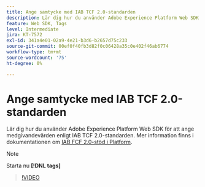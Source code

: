 ```yaml
---
title: Ange samtycke med IAB TCF 2.0-standarden
description: Lär dig hur du använder Adobe Experience Platform Web SDK för att ange medgivandevärden enligt IAB TCF 2.0-standarden.
feature: Web SDK, Tags
level: Intermediate
jira: KT-7572
exl-id: 341a4e01-02a9-4e21-b3d6-b2657d75c233
source-git-commit: 00ef0f40fb3d82f0c06428a35c0e402f46ab6774
workflow-type: tm+mt
source-wordcount: '75'
ht-degree: 0%

---
```


# Ange samtycke med IAB TCF 2.0-standarden

Lär dig hur du använder Adobe Experience Platform Web SDK för att ange medgivandevärden enligt IAB TCF 2.0-standarden. Mer information finns i dokumentationen om [IAB FCF 2.0-stöd i Platform](https://experienceleague.adobe.com/docs/experience-platform/landing/governance-privacy-security/consent/iab/overview.html).

>[!NOTE]
>
> Starta nu **[!DNL tags]**

>[!VIDEO](https://video.tv.adobe.com/v/332695/?learn=on)
